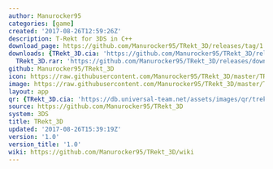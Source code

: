 ```yaml
---
author: Manurocker95
categories: [game]
created: '2017-08-26T12:59:26Z'
description: T-Rekt for 3DS in C++
download_page: https://github.com/Manurocker95/TRekt_3D/releases/tag/1.0
downloads: {TRekt_3D.cia: 'https://github.com/Manurocker95/TRekt_3D/releases/download/1.0/TRekt_3D.cia',
  TRekt_3D.rar: 'https://github.com/Manurocker95/TRekt_3D/releases/download/1.0/TRekt_3D.rar'}
github: Manurocker95/TRekt_3D
icon: https://raw.githubusercontent.com/Manurocker95/TRekt_3D/master/TRekt_3D/resources/icon.png
image: https://raw.githubusercontent.com/Manurocker95/TRekt_3D/master/TRekt_3D/resources/banner.png
layout: app
qr: {TRekt_3D.cia: 'https://db.universal-team.net/assets/images/qr/trekt_3d.cia.png'}
source: https://github.com/Manurocker95/TRekt_3D
system: 3DS
title: TRekt_3D
updated: '2017-08-26T15:39:19Z'
version: '1.0'
version_title: '1.0'
wiki: https://github.com/Manurocker95/TRekt_3D/wiki
---
```

